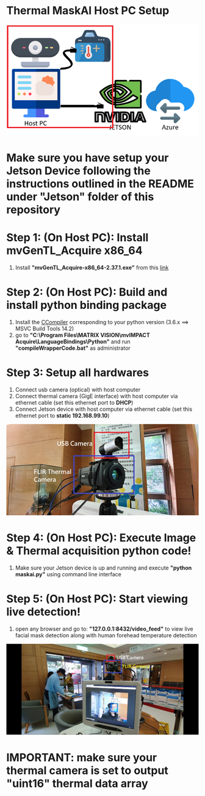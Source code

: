 # Thermal MaskAI Host PC Setup
![Overall Schematic Host PC](/Host_PC/Overall_Schematic_HostPC.png)

# Make sure you have setup your Jetson Device following the instructions outlined in the README under "Jetson" folder of this repository

# Step 1: (On Host PC): Install mvGenTL_Acquire x86_64

1. Install **"mvGenTL_Acquire-x86_64-2.37.1.exe"** from this [link](http://static.matrix-vision.com/mvIMPACT_Acquire/2.37.1/)

# Step 2: (On Host PC): Build and install python binding package

1. Install the [CCompiler](https://wiki.python.org/moin/WindowsCompilers#Which_Microsoft_Visual_C.2B-.2B-_compiler_to_use_with_a_specific_Python_version_.3F) corresponding to your python version (3.6.x ==> MSVC Build Tools 14.2)
2. go to **"C:\Program Files\MATRIX VISION\mvIMPACT Acquire\LanguageBindings\Python"** and run **"compileWrapperCode.bat"** as administrator

# Step 3: Setup all hardwares
1. Connect usb camera (optical) with host computer
2. Connect thermal camera (GigE interface) with host computer via ethernet cable (set this ethernet port to **DHCP**)
3. Connect Jetson device with host computer via ethernet cable (set this ethernet port to **static 192.168.99.10**)

![Cameras Setup](/media/Cameras_Setup.jpg)

# Step 4: (On Host PC): Execute Image & Thermal acquisition python code!
1. Make sure your Jetson device is up and running and execute **"python maskai.py"** using command line interface

# Step 5: (On Host PC): Start viewing live detection!
1. open any browser and go to: **"127.0.0.1:8432/video_feed"** to view live facial mask detection along with human forehead temperature detection

![Detection In Action](/media/Detection_In_Action_2.jpg)

# IMPORTANT: make sure your thermal camera is set to output "uint16" thermal data array